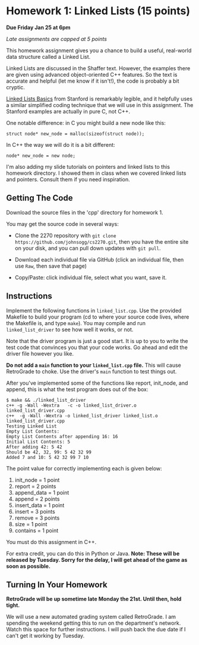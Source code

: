 Homework 1: Linked Lists (15 points)
==========

__Due Friday Jan 25 at 6pm__

_Late assignments are capped at 5 points_

This homework assignment gives you a chance to build a useful,
real-world data structure called a Linked List.

Linked Lists are discussed in the Shaffer text. However, the examples
there are given using advanced object-oriented C++ features. So the
text is accurate and helpful (let me know if it isn't!), the code is
probably a bit cryptic.

[Linked Lists Basics](http://cslibrary.stanford.edu/103/LinkedListBasics.pdf)
from Stanford is remarkably legible, and it helpfully uses a similar
simplified coding technique that we will use in this assignment. The
Stanford examples are actually in pure C, not C++.

One notable difference: in C you might build a new node like this:

	struct node* new_node = malloc(sizeof(struct node));
	
In C++ the way we will do it is a bit different:

	node* new_node = new node;

I'm also adding my slide tutorials on pointers and linked lists to
this homework directory. I showed them in class when we covered linked
lists and pointers. Consult them if you need inspiration.

Getting The Code
------------

Download the source files in the 'cpp' directory for homework 1.

You may get the source code in several ways:

- Clone the 2270 repository with `git clone
  https://github.com/johnsogg/cs2270.git`, then you have the entire
  site on your disk, and you can pull down updates with `git pull`.

- Download each individual file via GitHub (click an individual file,
  then use `Raw`, then save that page)
  
- Copy/Paste: click individual file, select what you want, save it.

Instructions
--------

Implement the following functions in `linked_list.cpp`. Use the
provided Makefile to build your program (cd to where your source code
lives, where the Makefile is, and type `make`). You may compile and
run `linked_list_driver` to see how well it works, or not. 

Note that the driver program is just a good start. It is up to you to
write the test code that convinces you that your code works. Go ahead
and edit the driver file however you like.

__Do not add a `main` function to your `linked_list.cpp` file.__ This
will cause RetroGrade to choke. Use the driver's `main` function to
test things out.

After you've implemented some of the functions like report, init_node, 
and append, this is what the test program does out of the box:

	$ make && ./linked_list_driver
	c++ -g -Wall -Wextra   -c -o linked_list_driver.o linked_list_driver.cpp
	c++  -g -Wall -Wextra -o linked_list_driver linked_list.o linked_list_driver.cpp
	Testing Linked List
	Empty List Contents: 
	Empty List Contents after appending 16: 16 
	Initial List Contents: 5 
	After adding 42: 5 42 
	Should be 42, 32, 99: 5 42 32 99 
	Added 7 and 10: 5 42 32 99 7 10 


The point value for correctly implementing each is given below:

1. init_node = 1 point
1. report = 2 points
1. append_data = 1 point
1. append = 2 points
1. insert_data = 1 point
1. insert = 3 points
1. remove = 3 points
1. size = 1 point
1. contains = 1 point

You must do this assignment in C++.

For extra credit, you can do this in Python or Java. __Note: These
will be released by Tuesday. Sorry for the delay, I will get ahead of
the game as soon as possible.__

Turning In Your Homework
--------

__RetroGrade will be up sometime late Monday the 21st. Until then,
hold tight.__

We will use a new automated grading system called RetroGrade. I am
spending the weekend getting this to run on the department's
network. Watch this space for further instructions. I will push back
the due date if I can't get it working by Tuesday.
